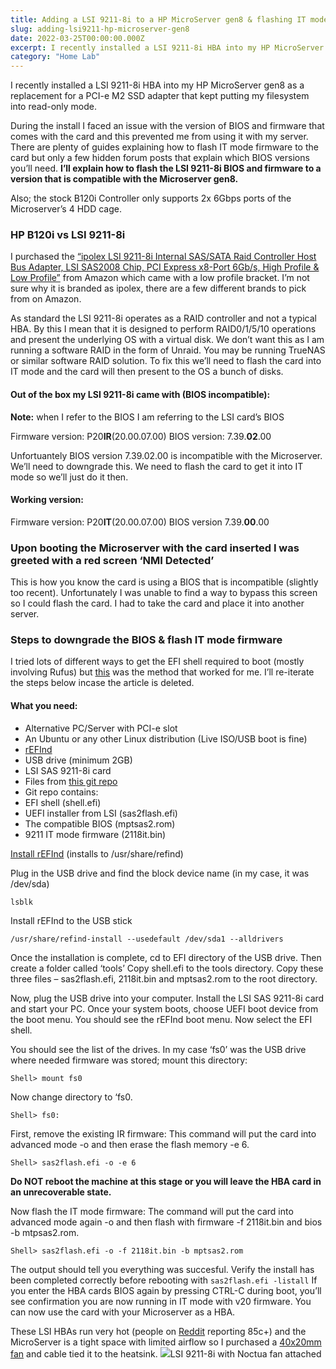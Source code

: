 ```yaml
---
title: Adding a LSI 9211-8i to a HP MicroServer gen8 & flashing IT mode in 2022
slug: adding-lsi9211-hp-microserver-gen8
date: 2022-03-25T00:00:00.000Z
excerpt: I recently installed a LSI 9211-8i HBA into my HP MicroServer gen8 as a replacement for a PCI-e M2 SSD adapter that kept putting my filesystem into read-only mode.
category: "Home Lab"
---
```


I recently installed a LSI 9211-8i HBA into my HP MicroServer gen8 as a replacement for a PCI-e M2 SSD adapter that kept putting my filesystem into read-only mode.

During the install I faced an issue with the version of BIOS and firmware that comes with the card and this prevented me from using it with my server. There are plenty of guides explaining how to flash IT mode firmware to the card but only a few hidden forum posts that explain which BIOS versions you’ll need. **I’ll explain how to flash the LSI 9211-8i BIOS and firmware to a version that is compatible with the Microserver gen8.**

Also; the stock B120i Controller only supports 2x 6Gbps ports of the Microserver’s 4 HDD cage.

### HP B120i vs LSI 9211-8i
I purchased the [“ipolex LSI 9211-8i Internal SAS/SATA Raid Controller Host Bus Adapter, LSI SAS2008 Chip, PCI Express x8-Port 6Gb/s, High Profile & Low Profile”](https://www.amazon.co.uk/gp/product/B0832Q2XPQ/) from Amazon which came with a low profile bracket. I’m not sure why it is branded as ipolex, there are a few different brands to pick from on Amazon.

As standard the LSI 9211-8i operates as a RAID controller and not a typical HBA. By this I mean that it is designed to perform RAID0/1/5/10 operations and present the underlying OS with a virtual disk. We don’t want this as I am running a software RAID in the form of Unraid. You may be running TrueNAS or similar software RAID solution. To fix this we’ll need to flash the card into IT mode and the card will then present to the OS a bunch of disks.

#### Out of the box my LSI 9211-8i came with (BIOS incompatible):

**Note:** when I refer to the BIOS I am referring to the LSI card’s BIOS

Firmware version: P20**IR**(20.00.07.00)
BIOS version: 7.39.**02**.00

Unfortuantely BIOS version 7.39.02.00 is incompatible with the Microserver. We’ll need to downgrade this. We need to flash the card to get it into IT mode so we’ll just do it then.

#### Working version:
Firmware version: P20**IT**(20.00.07.00)
BIOS version 7.39.**00**.00

### Upon booting the Microserver with the card inserted I was greeted with a red screen ‘NMI Detected’

This is how you know the card is using a BIOS that is incompatible (slightly too recent). Unfortunately I was unable to find a way to bypass this screen so I could flash the card. I had to take the card and place it into another server.

### Steps to downgrade the BIOS & flash IT mode firmware

I tried lots of different ways to get the EFI shell required to boot (mostly involving Rufus) but [this](https://www.tfir.io/easiest-way-to-flash-lsi-sas-9211-8i-on-motherboards-without-efi-shell/) was the method that worked for me. I’ll re-iterate the steps below incase the article is deleted.

#### What you need:

- Alternative PC/Server with PCI-e slot
- An Ubuntu or any other Linux distribution (Live ISO/USB boot is fine)
- [rEFInd](http://www.rodsbooks.com/refind/installing.html)
- USB drive (minimum 2GB)
- LSI SAS 9211-8i card
- Files from [this git repo](https://github.com/jkpe/LSI-9211-8i-MicroServer-Gen8)
- Git repo contains:
- EFI shell (shell.efi)
- UEFI installer from LSI (sas2flash.efi)
- The compatible BIOS (mptsas2.rom)
- 9211 IT mode firmware (2118it.bin)

[Install rEFInd](http://www.rodsbooks.com/refind/installing.html) (installs to /usr/share/refind)

Plug in the USB drive and find the block device name (in my case, it was /dev/sda)

    lsblk
    

Install rEFInd to the USB stick

    /usr/share/refind-install --usedefault /dev/sda1 --alldrivers
    

Once the installation is complete, cd to EFI directory of the USB drive. Then create a folder called ‘tools’ Copy shell.efi to the tools directory. Copy these three files – sas2flash.efi, 2118it.bin and mptsas2.rom to the root directory.

Now, plug the USB drive into your computer. Install the LSI SAS 9211-8i card and start your PC. Once your system boots, choose UEFI boot device from the boot menu. You should see the rEFInd boot menu. Now select the EFI shell.

You should see the list of the drives. In my case ‘fs0’ was the USB drive where needed firmware was stored; mount this directory:

    Shell> mount fs0
    

Now change directory to ‘fs0.

    Shell> fs0:
    

First, remove the existing IR firmware: This command will put the card into advanced mode -o and then erase the flash memory -e 6.

    Shell> sas2flash.efi -o -e 6
    

**Do NOT reboot the machine at this stage or you will leave the HBA card in an unrecoverable state.**

Now flash the IT mode firmware: The command will put the card into advanced mode again -o and then flash with firmware -f 2118it.bin and bios -b mtpsas2.rom.

    Shell> sas2flash.efi -o -f 2118it.bin -b mptsas2.rom
    

The output should tell you everything was succesful. Verify the install has been completed correctly before rebooting with `sas2flash.efi -listall` If you enter the HBA cards BIOS again by pressing CTRL-C during boot, you’ll see confirmation you are now running in IT mode with v20 firmware. You can now use the card with your Microserver as a HBA.

These LSI HBAs run very hot (people on [Reddit](https://www.reddit.com/r/DataHoarder/comments/8u7syj/how_i_cooled_my_lsi_sas92118i_card_with_a_noctua/) reporting 85c+) and the MicroServer is a tight space with limited airflow so I purchased a [40x20mm fan](https://www.amazon.co.uk/gp/product/B07125KWG1/) and cable tied it to the heatsink.
![](https://www-jackpearce-co-uk.ams3.cdn.digitaloceanspaces.com/2023/10/lsi8i-with-fan.jpeg)LSI 9211-8i with Noctua fan attached
